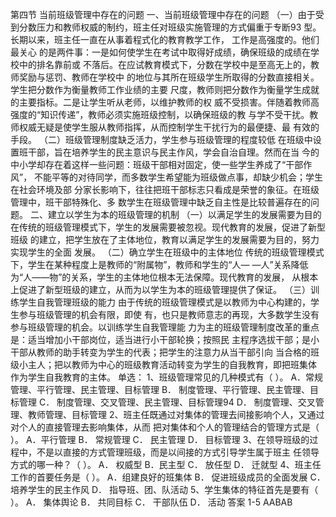 第四节 当前班级管理中存在的问题
一、当前班级管理中存在的问题
（一）由于受到分数压力和教师权威的制约，班主任对班级实施管理的方式偏重于专断93
型。
长期以来，班主任一直在从事着程式化的教育教学工作， 工作是高强度的。他们最关心
的是两件事：一是如何使学生在考试中取得好成绩，确保班级的成绩在学校中的排名靠前或
不落后。在应试教育模式下，分数在学校中是至高无上的，教师奖励与惩罚、教师在学校中
的地位与其所在班级学生所取得的分数直接相关。学生把分数作为衡量教师工作业绩的主要
尺度，教师则把分数作为衡量学生成就的主要指标。二是让学生听从老师，以维护教师的权
威不受损害。伴随着教师高强度的“知识传递”，教师必须实施班级控制，以确保班级的教
与学不受干扰。教师权威无疑是使学生服从教师指挥，从而控制学生干扰行为的最便捷、最
有效的手段。
（二）班级管理制度缺乏活力，学生参与班级管理的程度较低
在班级中设置班干部，旨在培养学生的民主意识与民主作风，学会自治自理。然而在当
今的中小学却存在着这样一些问题：班级干部相对固定，使一些学生养成了“干部作风”，
不能平等的对待同学，而多数学生希望能为班级做点事，却缺少机会；学生在社会环境及部
分家长影响下，往往把班干部标志只看成是荣誉的象征。在班级管理中，班干部特殊化、多
数学生在班级管理中缺乏自主性是比较普遍存在的问题。
二、建立以学生为本的班级管理的机制
（一）以满足学生的发展需要为目的
在传统的班级管理模式下，学生的发展需要被忽视。现代教育的发展，促进了新型班级
的建立，把学生放在了主体地位，教育以满足学生的发展需要为目的，努力实现学生的全面
发展。
（二）确立学生在班级中的主体地位
传统的班级管理模式下，学生在某种程度上是教师的“附属物”，教师和学生的“人—
—人”关系降低为“人——物”的关系，学生的主体地位根本无法保障。现代教育的发展，
从根本上促进了新型班级的建立，从而为以学生为本的班级管理提供了保证。
（三）训练学生自我管理班级的能力
由于传统的班级管理模式是以教师为中心构建的，学生参与班级管理的机会有限，即使
有，也只是教师意志的再现，大多数学生没有参与班级管理的机会。以训练学生自我管理能
力为主的班级管理制度改革的重点是：适当增加小干部岗位，适当进行小干部轮换；按照民
主程序选拔干部；是小干部从教师的助手转变为学生的代表；把学生的注意力从当干部引向
当合格的班级小主人；把以教师为中心的班级教育活动转变为学生的自我教育，即把班集体
作为学生自我教育的主体。
单选：
1、班级管理常见的几种模式有（ ）。
A．常规管理、平行管理、民主管理、目标管理
B． 制度管理、平行管理、民主管理、目标管理
C． 制度管理、交叉管理、民主管理、目标管理94
D． 制度管理、交叉管理、教师管理、目标管理
2、班主任既通过对集体的管理去间接影响个人，又通过对个人的直接管理去影响集体，从而
把对集体和个人的管理结合的管理方式是（ ）。
A．平行管理 B． 常规管理 C． 民主管理 D． 目标管理
3、在领导班级的过程中，不是以直接的方式管理班级，而是以间接的方式引导学生属于班主
任领导方式的哪一种？（ ）。
A． 权威型 B．民主型 C． 放任型 D． 迁就型
4、班主任工作的首要任务是（ ）。
A．组建良好的班集体 B． 促进班级成员的全面发展
C． 培养学生的民主作风 D． 指导班、团、队活动
5、学生集体的特征首先是要有（ ）。
A． 集体舆论 B． 共同目标 C． 干部队伍 D． 活动
答案 1-5 AABAB
